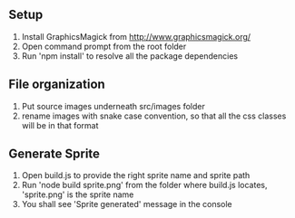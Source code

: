 ## Setup
1. Install GraphicsMagick from http://www.graphicsmagick.org/
2. Open command prompt from the root folder
3. Run 'npm install' to resolve all the package dependencies

## File organization
1. Put source images underneath src/images folder
2. rename images with snake case convention, so that all the css classes will be in that format

## Generate Sprite
1. Open build.js to provide the right sprite name and sprite path
2. Run 'node build sprite.png' from the folder where build.js locates, 'sprite.png' is the sprite name
3. You shall see 'Sprite generated' message in the console
